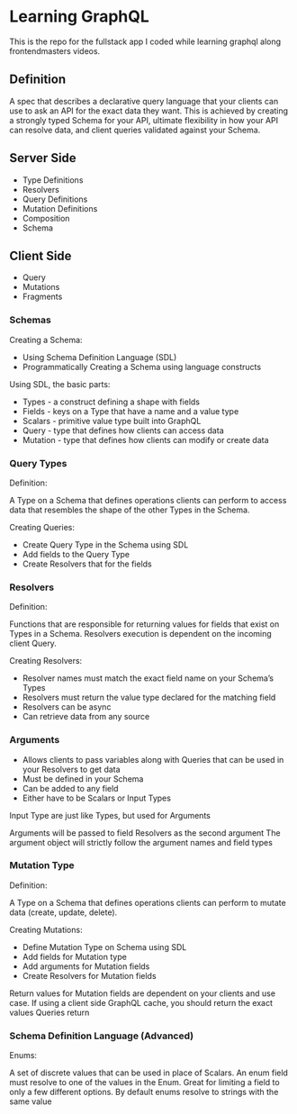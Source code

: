 # Learning GraphQL

This is the repo for the fullstack app I coded while learning graphql along frontendmasters videos.

## Definition

A spec that describes a declarative query language that your clients can use to ask an API for the exact data they want. This is achieved by creating a strongly typed Schema for your API, ultimate flexibility in how your API can resolve data, and client queries validated against your Schema.

## Server Side

- Type Definitions
- Resolvers
- Query Definitions
- Mutation Definitions
- Composition
- Schema

## Client Side

- Query
- Mutations
- Fragments

### Schemas

Creating a Schema:

- Using Schema Definition Language (SDL)
- Programmatically Creating a Schema using language constructs

Using SDL, the basic parts:

- Types - a construct defining a shape with fields
- Fields - keys on a Type that have a name and a value type
- Scalars - primitive value type built into GraphQL
- Query - type that defines how clients can access data
- Mutation - type that defines how clients can modify or create data

### Query Types

Definition:

A Type on a Schema that defines operations clients can perform to access data that resembles the shape of the other Types in the Schema.

Creating Queries:

- Create Query Type in the Schema using SDL
- Add fields to the Query Type
- Create Resolvers that for the fields

### Resolvers

Definition:

Functions that are responsible for returning values for fields that exist on Types in a Schema. Resolvers execution is dependent on the incoming client Query.

Creating Resolvers:

- Resolver names must match the exact field name on your Schema’s Types
- Resolvers must return the value type declared for the matching field
- Resolvers can be async
- Can retrieve data from any source

### Arguments

- Allows clients to pass variables along with Queries that can be used in your Resolvers to get data
- Must be defined in your Schema
- Can be added to any field
- Either have to be Scalars or Input Types

Input Type are just like Types, but used for Arguments

Arguments will be passed to field Resolvers as the second argument
The argument object will strictly follow the argument names and field types

### Mutation Type

Definition:

A Type on a Schema that defines operations clients can perform to mutate data (create, update, delete).

Creating Mutations:

- Define Mutation Type on Schema using SDL
- Add fields for Mutation type
- Add arguments for Mutation fields
- Create Resolvers for Mutation fields

Return values for Mutation fields are dependent on your clients and use case. If using a client side GraphQL cache, you should return the exact values Queries return

### Schema Definition Language (Advanced)

Enums:

A set of discrete values that can be used in place of Scalars. An enum field must resolve to one of the values in the Enum. Great for limiting a field to only a few different options.
By default enums resolve to strings with the same value

